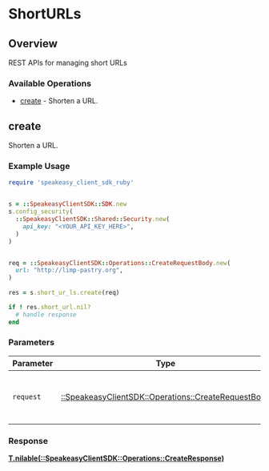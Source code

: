 # ShortURLs


## Overview

REST APIs for managing short URLs

### Available Operations

* [create](#create) - Shorten a URL.

## create

Shorten a URL.

### Example Usage

```ruby
require 'speakeasy_client_sdk_ruby'


s = ::SpeakeasyClientSDK::SDK.new
s.config_security(
  ::SpeakeasyClientSDK::Shared::Security.new(
    api_key: "<YOUR_API_KEY_HERE>",
  )
)


req = ::SpeakeasyClientSDK::Operations::CreateRequestBody.new(
  url: "http://limp-pastry.org",
)
    
res = s.short_ur_ls.create(req)

if ! res.short_url.nil?
  # handle response
end

```

### Parameters

| Parameter                                                                                           | Type                                                                                                | Required                                                                                            | Description                                                                                         |
| --------------------------------------------------------------------------------------------------- | --------------------------------------------------------------------------------------------------- | --------------------------------------------------------------------------------------------------- | --------------------------------------------------------------------------------------------------- |
| `request`                                                                                           | [::SpeakeasyClientSDK::Operations::CreateRequestBody](../../models/operations/createrequestbody.md) | :heavy_check_mark:                                                                                  | The request object to use for the request.                                                          |


### Response

**[T.nilable(::SpeakeasyClientSDK::Operations::CreateResponse)](../../models/operations/createresponse.md)**

